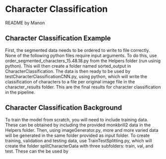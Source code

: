 # Character Classification
README by Manon
## Character Classification Example

First, the segmented data needs to be ordered to write to file correctly. None of the following python files require input arguments. To do this, use order_segmented_characters_15.48.18.py from the Helpers folder (run usinig python). This will then create a folder named sorted_output in CharacterClassification. The data is then ready to be used by testCharacterClassificationCNN.py, using python, which will write the classification of characters to a file per original image file in the character_results folder. This are the final results for character classification in the pipeline. 

## Character Classification Background
To train the model from scratch, you will need to include training  data. These can be obtained by including the provided monkbrill2 data in the Helpers folder. Then, using imageGenerator.py, more and more varied data will be generated in the same folder provided as input folder. To create training, validation and testing data, use TrainTestSplitting.py, which will create the folder splitCharacterData with three subfolders: train, val, and test. These can the be used by 